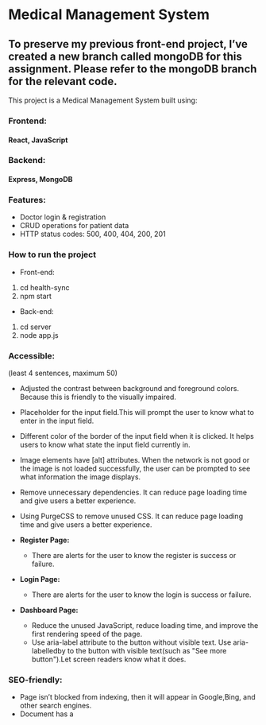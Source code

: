 # Medical Management System
## To preserve my previous front-end project, I’ve created a new branch called mongoDB for this assignment. Please refer to the mongoDB branch for the relevant code.
This project is a Medical Management System built using:

### Frontend:

#### React, JavaScript

### Backend:

#### Express, MongoDB

### Features:

- Doctor login & registration
- CRUD operations for patient data
- HTTP status codes: 500, 400, 404, 200, 201

### How to run the project

- Front-end:

1. cd health-sync
2. npm start

- Back-end:

1. cd server
2. node app.js



### Accessible:

(least 4 sentences, maximum 50)

- Adjusted the contrast between background and foreground colors. Because this is friendly to the visually impaired.
- Placeholder for the input field.This will prompt the user to know what to enter in the input field.
- Different color of the border of the input field when it is clicked. It helps users to know what state the input field currently in.
- Image elements have [alt] attributes. When the network is not good or the image is not loaded successfully, the user can be prompted to see what information the image displays.
- Remove unnecessary dependencies. It can reduce page loading time and give users a better experience.
- Using PurgeCSS to remove unused CSS. It can reduce page loading time and give users a better experience.

- **Register Page:**

  - There are alerts for the user to know the register is success or failure.

- **Login Page:**

  - There are alerts for the user to know the login is success or failure.

- **Dashboard Page:**
  - Reduce the unused JavaScript, reduce loading time, and improve the first rendering speed of the page.
  - Use aria-label attribute to the button without visible text. Use aria-labelledby to the button with visible text(such as "See more button").Let screen readers know what it does.

### SEO-friendly:

- Page isn’t blocked from indexing, then it will appear in Google,Bing, and other search engines.
- Document has a <title> element. Search engines use the <title> as the page title in search results, improving click-through rates (CTR). Browsers display the title on tabs, making navigation easier for users.
- Document has a meta description.Search engines display the description in results, improving CTR. Enhances sharing on social media, as platforms like Facebook and Twitter use meta descriptions for previews.
- Page has successful HTTP status code.Users and search engines can access the page without issues.Prevents SEO penalties from errors like 404 (Not Found) or 500 (Server Error).
- Links have descriptive text. Improves accessibility—screen readers can describe links properly.
- Links are crawlable. Search engines can properly index the linked pages, improving site ranking.Ensures smooth navigation for users, preventing broken or useless links. Boosts internal linking power, strengthening the website structure.
- robots.txt is valid. Ensures search engines can access and index key pages.
  Prevents search engines from crawling sensitive areas (e.g., /user/).
  Improves crawl efficiency, reducing unnecessary server load.

### what type of tracking you have implemented, why, and how it takes into consideration your users privacy.

(at least 2 sentences, maximum 50)

- I used google analytics to track users.
- Why I used it?
  1. Most features are available in the free version.
  2. Compare to Counter.dev.
  - User authentication: I need to track login, failed login, and add-patient events, which Counter.dev does not support well.
  - User behavior analysis: I need to track how doctors interact with patient data, such as editing information, which Counter.dev cannot handle.
  3. Compare to Goat Counter.
  - Goat Counter is suitable for blogs or simple websites, but lacks deep behavioral tracking, custom reports, and compliance features required in medical systems.
  4. Compare to Hotjar.
  - Though powerful in behavior analysis, Hotjar raises concerns about data privacy and performance, making it less suitable for sensitive medical systems.
- When I consider users privacy, I think Analytics has the following advantages which are benefits to my system.
  1. Google Analytics offers IP anonymization, which helps protect user identity by removing the last part of the IP address (e.g., 192.168.1.1 becomes 192.168.1.x). GA4 enables IP anonymization by default.
  2. Data retention: I set it to 14 months, aligning with GDPR rules.
  3. Data sharing control: All data sharing options are disabled, including Google Signals, to avoid leakage.
  4. To comply with GDPR, I implemented a custom consent mechanism that requires users to agree to the use of them before any data is collected.

### threats and vulnerabilities:

(at least 2 common threats and vulnerabilities that your project might be vulnerable too. Going into detail over one of them, explaining how you have mitigated yourself against it.(at least 5 sentences, maximum 50))

- The corresponding relationship between doctors and patients. After the current doctor logs in, he/she can only add, delete, update, and check the patients he is responsible for. He/She cannot act on the patient data of other doctors.

  1. I defined a function authenticateDoctor as the middleware. It helps pass the doctorID to the patient parameter, so that all patients with the same doctorID are treated by the same doctor. This doctorID is the ID given to the user(doctor) by the system when he registers.

- To prevent anyone from registering as a doctor in the system, I have designed a registration code that users must enter when they first register to become a doctor.

  1. These registration codes can only be used once; if they have already been used, they will become invalid. Therefore, I created a new collection called code_registration in my MongoDB to store these registration codes.
  2. These codes will only be randomly generated once during the initial setup and saved in the MongoDB. On subsequent runs of the program, it will check if these registration codes already exist and will not generate new ones.
  3. It is important to note that after adding this feature, related status and code must also be added to both the front-end and back-end APIs.

- I add a confirmation window before deleting a patient(confirm the delete operation).To prevent users from accidentally deleting patient information.
